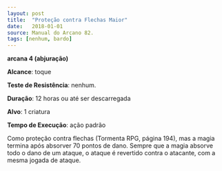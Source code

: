 ```yaml
---
layout: post
title:  "Proteção contra Flechas Maior"
date:   2018-01-01
source: Manual do Arcano 82.
tags: [nenhum, bardo]
---
```


**arcana 4 (abjuração)**

**Alcance**: toque

**Teste de Resistência**: nenhum.

**Duração**: 12 horas ou até ser descarregada

**Alvo**: 1 criatura

**Tempo de Execução**: ação padrão

Como proteção contra flechas (Tormenta RPG, página 194), mas a magia termina após absorver 70 pontos de dano. Sempre que a magia absorve todo o dano de um ataque, o ataque é revertido contra o atacante, com a mesma jogada de ataque.

